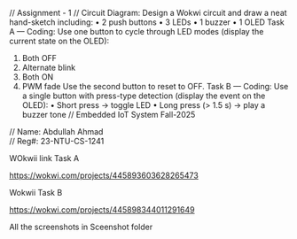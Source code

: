 // Assignment - 1
//
Circuit Diagram: Design a Wokwi circuit and draw a neat hand-sketch including: 
• 2 push buttons 
• 3 LEDs 
• 1 buzzer 
• 1 OLED 
Task A — Coding: Use one button to cycle through LED modes (display the current state on 
the OLED): 
1. Both OFF 
2. Alternate blink 
3. Both ON 
4. PWM fade 
Use the second button to reset to OFF. 
Task B — Coding: Use a single button with press-type detection (display the event on the 
OLED): 
• Short press → toggle LED 
• Long press (> 1.5 s) → play a buzzer tone
// Embedded IoT System Fall-2025 
 
// Name: Abdullah Ahmad                  
// Reg#: 23-NTU-CS-1241

WOkwii link Task A

https://wokwi.com/projects/445893603628265473

Wokwii Task B

https://wokwi.com/projects/445898344011291649

All the screenshots in Sceenshot folder
